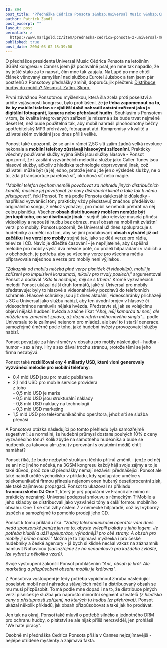 ```yaml
---
ID: 894
post_title: 'Přednáška Cédrica Ponsota z&nbsp;Universal Music v&nbsp;Cannes 2004'
author: Patrick Zandl
post_excerpt: ""
layout: post
permalink: >
  https://www.marigold.cz/item/prednaska-cedrica-ponsota-z-universal-music-v-cannes-2004
published: true
post_date: 2004-03-02 08:39:00
---
```

<P>O přednášce presidenta Universal Music Cédrica Ponsota na letošním 3GSM kongresu v Cannes jsem již pochvalně psal, jen mne tak napadlo, že by ještě stálo za to napsat, čím mne tak zaujala. Na Lupě po mne chtěli článek věnovaný zamyšlení nad službou Eurotel Jukebox a tam jsem pár postřehů z Ponsotovy přednášky zmínil, doporučuji k přečtení: <A href="http://www.lupa.cz/clanek.php3?show=3252" target=_blank>Distribuce hudby do mobilu? Nesmysl. Zatím. Skoro.</A></P>
<P>První závažnou Ponsotovou myšlenkou, která šla zcela proti poselství a určité vyjásanosti kongresu, bylo prohlášení, že <STRONG>je třeba zapomenout na to, že by mobilní telefon v nejbližší době nahradil ostatní zařízení jako je digitální fotoaparát, kamera nebo přehrávač hudby</STRONG>. Souhlasím s Ponsotem v tom, že kvalita integrovaných zařízení je mizerná a že bude trvat nejméně deset let, než bude použitelná tak, aby mobil nahradil plnohodnotný běžný spotřebitelský MP3 přehrávač, fotoaparát atd. Kompromisy v kvalitě a uživatelském ovládání jsou dnes příliš veliké. </P>
<P>Ponost také upozornil, že se ani v rámci 2,5G sítí zatím žádná velká revoluce nekonala a <STRONG>mobilní telefony zůstávají hlasovými zařízeními</STRONG>. Prakticky všechny používané služby vyjma SMS jsou služby hlasové - Ponsot upozornil, že i zasílání vyzváněcích melodií a služby jako Caller Tunes jsou hlasové služby, ačkoliv z hlediska technologie dopravované jinak, což uživateli může být (a je) jedno, protože jemu jde jen o výsledek služby, ne o to, zda ji transportuje paketová síť, okruhová síť nebo magie. </P>
<P><EM>"Mobilní telefon bychom neměli považovat za náhradu jiných distribučních kanálů, musíme jej považovat za nový distribuční kanál a také tak k němu přistupovat",</EM> řekl Ponsot. To má podle Ponsota dalekosáhlé důsledky - například vyzváněcí tóny prakticky vždy představují značnou předělávku originálního songu, z něhož vycházejí, pro mobil se nehodí přehrát na něj celou písničku. Všechen <STRONG>obsah distribuovaný mobilem nemůže být jen&#160;kopií toho, co se distribuuje jinak</STRONG> - stejně jako televize musela přinést videoklipy a nepouští hudbu bez obrazu, musí obsah na mobil mít zvláštní verzi pro mobily. Ponsot upozornil, že Universal už dnes spolupracuje s hudebníky a umělci na tom, aby se jimi produkovaný <STRONG>obsah vytvářel již od začátku i ve verzi pro mobily</STRONG> stejně tak, jako se dělá verze pro rádia, televize i CD. Navíc je důležité časování - je nepřijatelné, aby úspěšná melodie pro mobily vyšla dva měsíce poté, co proletí hitparádami v rádiích a v obchodech, je potřeba, aby se všechny verze pro všechna média připravovala najednou a verze pro mobily není výjimkou. </P>
<P><EM>"Zákazník od mobilu nečeká plné verze písniček či videoklipů, mobil je zařízení pro impulsivní konzumaci, nikoliv pro trvalý poslech,"</EM> argumentoval Ponsot a dodával <EM>"Kdo to nechápe, míjí se s trhem."</EM> Kromě vyzváněcích melodií Ponsot ukázal další druh formátů, jaké si Universal pro mobily představuje: byly to hlasové a videonahrávky pozdravů do telefonních schránek. Hlasové schránky jsou již dnes aktuální, videoschránky přicházejí s 3G a Universal jako službu nabízí, aby ten úvodní projev v hlasové či videoschránce namluvila nějaká hvězda. Představte si, jak se volajícímu objeví nějaká hudbení hvězda a začne říkat <EM>"Ahoj, můj kamarád tu není, ale můžete mu zanechat zprávu, až dozní refrén mého nového singlu"...</EM> podle Universalu to je zajímavé nejenom pro mládež, ale baví to i starší generace, samozřejmě úměrně podle toho, jaké hudební hvězdy provozovatel služby nabízí.</P>
<P>Ponsot považuje za hlavní směry v obsahu pro mobily následující - hudba - humor - sex a hry. Hry a sex dával trochu stranou, protože těmi se jeho firma nezabývá. </P>
<P>Ponsot také <STRONG>rozklíčoval ony 4 miliardy USD, které vloni generovaly vyzváněcí melodie pro mobilní telefony</STRONG>:</P>
<UL>
<LI>0,4 mld USD jsou pro music publishera</LI>
<LI>2,1 mld USD pro mobile service providera<BR>z toho <BR>- 0,5 mld USD je marže<BR>- 0,5 mld USD jsou strukturální náklady<BR>- 0,8 mld USD náklady na technologii<BR>- 0,3 mld USD marketing</LI>
<LI>1,5 mld USD pro telekomunikačního operátora, jehož sítí se služba přenáší</LI></UL>
<P>A Ponsotova otázka následující po tomto přehledu byla samozřejmě sugestivní: Je normální, že hudební průmysl dostane pouhých 10% z ceny vyzváněcího tónu? Kolik zbyde na samotného hudebníka a bude se hudbeník za takovou almužnu (v porovnání s ostatními médii) chtít namáhat?</P>
<P>Ponsot říká, že bude nezbytné strukturu těchto příjmů změnit - jenže od něj se ani nic jiného nečeká, na 3GSM kongresu každý hájí svoje zájmy a to je také důvod, proč zde už přednášky nemají nezávislí přednášející. Ponsot ale také nabídl určité východisko v příkladu, kdy spolupráce umělce s telekomunikační firmou přinesla nejenom onen hubený desetiprocentní zisk, ale také zajímavou propagaci. Ponsot to ukazoval na příkladu <STRONG>francouzského DJ One T</STRONG>, který je prý populární ve Francii ale mimo ni prakticky neznámý. Universal podepsal smlouvu s německým T-Mobile a jeho skladby se distribuovali jako vyzváněcí tóny a další formou mobilního obsahu. One T se stal záhy číslem 7 v německé hitparádě, což byl výborný úspěch a samozřejmě to pomohlo prodeji jeho CD. </P>
<P>Ponsot k tomu příkladu říká: <EM>"žádný telekomunikační operátor vám dnes nedá sponzorské peníze jen na to, abyste vylepili plakáty s jeho logem. Je potřeba hlubší a užší spolupráce, výhodnější pro obě strany. A obsah pro mobily ji přímo nabízí." </EM>Možná je to zajímavá myšlenka i pro české hudebníky a české agentury - já bych si klidně nechal vzkaz na záznamník namluvit Nohavicou <EM>(samozřejmě že ho nenamlouvá pro každého zvláště, lze vybrat z několika vzorů).</EM></P>
<P>Svoje vystoupení zakončil Ponsot prohlášením <EM>"Ano, obsah je král. Ale marketing a přizpůsobení obsahu mobilu je královna"</EM>.</P>
<P>Z Ponsotova vystoupení je tedy potřeba vypíchnout zhruba následující poselství: mobil není náhradou stávajících médií a distribuovaný obsah se mu musí přizpůsobit. To má podle mne dopad i na to, že distribuce plných verzí písniček je služba pro naprosto minoritní segment uživatelů <EM>(z hlediska ceny a přístupnosti zařízení, na kterých tu hudbu lze přehrávat).</EM> Ponsot ukázal několik příkladů, jak obsah přizpůsobovat a také jak ho prodávat. </P>
<P>Jen tak na okraj, Ponsot také mluvil o potřebě silného a jednotného DRM pro ochranu hudby, o pirátství se ale nijak příliš nerozváděl, jen prohlásil "We hate piracy".</P>
<P>Osobně mi přednáška Cedrica Ponsota přišla v Cannes nejzajímavější - nejlépe utříděné myšlenky a zajímavá fakta. </P>